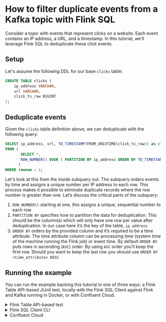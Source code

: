 <!-- title: How to filter duplicate events from a Kafka topic with Flink SQL -->
<!-- description: In this tutorial, learn how to filter duplicate events from a Kafka topic with Flink SQL, with step-by-step instructions and supporting code. -->

# How to filter duplicate events from a Kafka topic with Flink SQL

Consider a topic with events that represent clicks on a website. Each event contains an IP address, a URL, and a timestamp.
In this tutorial, we'll leverage Flink SQL to deduplicate these click events.

## Setup

Let's assume the following DDL for our base `clicks` table:

```sql
CREATE TABLE clicks (
    ip_address VARCHAR,
    url VARCHAR,
    click_ts_raw BIGINT
);
```

## Deduplicate events

Given the `clicks` table definition above, we can deduplicate with the following query:

```sql
SELECT ip_address, url, TO_TIMESTAMP(FROM_UNIXTIME(click_ts_raw)) as click_timestamp
FROM (
       SELECT *,
       ROW_NUMBER() OVER ( PARTITION BY ip_address ORDER BY TO_TIMESTAMP(FROM_UNIXTIME(click_ts_raw)) ) as rownum FROM clicks
      )
WHERE rownum = 1;
```

Let's look at this from the inside subquery out. The subquery orders events by time and assigns a unique number per IP address to each row. This process makes it possible to eliminate duplicate records where the row number is greater than one. Let’s discuss the critical parts of the subquery:

1. `ROW_NUMBER()` starting at one, this assigns a unique, sequential number to each row
2. `PARTITION BY` specifies how to partition the data for deduplication. This should be the column(s) which will only have one row per value after deduplication. In our case here it’s the key of the table, `ip_address`
3. `ORDER BY` orders by the provided column and it’s required to be a time attribute. The time attribute column can be processing time (system time of the machine running the Flink job) or event time. By default `ORDER BY` puts rows in ascending (`ASC`) order. By using `ASC` order you’ll keep the first row. Should you want to keep the last row you should use `ORDER BY <time_attribute> DESC`


## Running the example

You can run the example backing this tutorial in one of three ways: a Flink Table API-based JUnit test, locally with the Flink SQL Client 
against Flink and Kafka running in Docker, or with Confluent Cloud.

<details>
  <summary>Flink Table API-based test</summary>

  ### Prerequisites

  * Java 17, e.g., follow the OpenJDK installation instructions [here](https://openjdk.org/install/) if you don't have Java. 
  * Docker running via [Docker Desktop](https://docs.docker.com/desktop/) or [Docker Engine](https://docs.docker.com/engine/install/)

  ### Run the test

  Clone the `confluentinc/tutorials` GitHub repository (if you haven't already) and navigate to the `tutorials` directory:

  ```shell
  git clone git@github.com:confluentinc/tutorials.git
  cd tutorials
  ```

  Run the following command to execute [FlinkSqlFindingDistinctTest#testFindDistinct](src/test/java/io/confluent/developer/FlinkSqlFindingDistinctTest.java):

  ```plaintext
  ./gradlew clean :deduplication:flinksql:test
  ```

  The test starts Kafka and Schema Registry with [Testcontainers](https://testcontainers.com/), runs the Flink SQL commands
  above against a local Flink `StreamExecutionEnvironment`, and ensures that the deduplicated results are what we expect.
</details>

<details>
  <summary>Flink SQL Client CLI</summary>

  ### Prerequisites

  * Docker running via [Docker Desktop](https://docs.docker.com/desktop/) or [Docker Engine](https://docs.docker.com/engine/install/)
  * [Docker Compose](https://docs.docker.com/compose/install/). Ensure that the command `docker compose version` succeeds.

  ### Run the commands

  Clone the `confluentinc/tutorials` GitHub repository (if you haven't already) and navigate to the `tutorials` directory:

  ```shell
  git clone git@github.com:confluentinc/tutorials.git
  cd tutorials
  ```

  Start Flink and Kafka:

  ```shell
  docker compose -f ./docker/docker-compose-flinksql.yml up -d
  ```

  Next, open the Flink SQL Client CLI:

  ```shell
  docker exec -it flink-sql-client sql-client.sh
  ```

  Finally, run following SQL statements to create the `clicks` table backed by Kafka running in Docker, populate it with
  test data, and run the deduplication query.

  ```sql
  CREATE TABLE clicks (
      ip_address VARCHAR, 
      url VARCHAR,
      click_ts_raw BIGINT
  ) WITH (
      'connector' = 'kafka',
      'topic' = 'clicks',
      'properties.bootstrap.servers' = 'broker:9092',
      'scan.startup.mode' = 'earliest-offset',
      'key.format' = 'raw',
      'key.fields' = 'ip_address',
      'value.format' = 'avro-confluent',
      'value.avro-confluent.url' = 'http://schema-registry:8081',
      'value.fields-include' = 'EXCEPT_KEY'
  );
  ```

  ```sql
  INSERT INTO clicks
  VALUES ( '10.0.0.1',  'https://acme.com/index.html',    1692812175),
         ( '10.0.0.12', 'https://amazon.com/index.html',  1692826575),
         ( '10.0.0.13', 'https://confluent/index.html',   1692826575),
         ( '10.0.0.1',  'https://acme.com/index.html',    1692812175),
         ( '10.0.0.12', 'https://amazon.com/index.html',  1692819375),
         ( '10.0.0.13', 'https://confluent/index.html',   1692826575);
  ```

  ```sql
  SELECT ip_address, url, FROM_UNIXTIME(click_ts_raw) as click_timestamp
  FROM (
         SELECT *,
         ROW_NUMBER() OVER ( PARTITION BY ip_address ORDER BY TO_TIMESTAMP(FROM_UNIXTIME(click_ts_raw)) ) as rownum FROM clicks
        )
  WHERE rownum = 1;
  ```

  The query output should look like this:

  ```plaintext
                     ip_address                            url                click_timestamp
                       10.0.0.1    https://acme.com/index.html            2023-08-23 17:36:15
                      10.0.0.13   https://confluent/index.html            2023-08-23 21:36:15
                      10.0.0.12  https://amazon.com/index.html            2023-08-23 19:36:15
  ```

  When you are finished, clean up the containers used for this tutorial by running:

  ```shell
  docker compose -f ./docker/docker-compose-flinksql.yml down
  ```

</details>

<details>
  <summary>Confluent Cloud</summary>

  ### Prerequisites

  * A [Confluent Cloud](https://confluent.cloud/signup) account
  * A Flink compute pool created in Confluent Cloud. Follow [this](https://docs.confluent.io/cloud/current/flink/get-started/quick-start-cloud-console.html) quick start to create one.

  ### Run the commands

  In the Confluent Cloud Console, navigate to your environment and then click the `Open SQL Workspace` button for the compute
  pool that you have created.

  Select the default catalog (Confluent Cloud environment) and database (Kafka cluster) to use with the dropdowns at the top right.

  Finally, run following SQL statements to create the `clicks` table, populate it with test data, and run the deduplication query.

  ```sql
  CREATE TABLE clicks (
      ip_address VARCHAR,
      url VARCHAR,
      click_ts_raw BIGINT
  );
  ```

  ```sql
  INSERT INTO clicks
  VALUES ( '10.0.0.1',  'https://acme.com/index.html',    1692812175),
         ( '10.0.0.12', 'https://amazon.com/index.html',  1692826575),
         ( '10.0.0.13', 'https://confluent/index.html',   1692826575),
         ( '10.0.0.1',  'https://acme.com/index.html',    1692812175),
         ( '10.0.0.12', 'https://amazon.com/index.html',  1692819375),
         ( '10.0.0.13', 'https://confluent/index.html',   1692826575);
  ```

  ```sql
  SELECT ip_address, url, FROM_UNIXTIME(click_ts_raw) as click_timestamp
  FROM (
         SELECT *,
         ROW_NUMBER() OVER ( PARTITION BY ip_address ORDER BY TO_TIMESTAMP(FROM_UNIXTIME(click_ts_raw)) ) as rownum FROM clicks
        )
  WHERE rownum = 1;
  ```

  The query output should look like this:

  ![Query output](https://raw.githubusercontent.com/confluentinc/tutorials/master/deduplication/flinksql/img/query-output.png)

</details>

